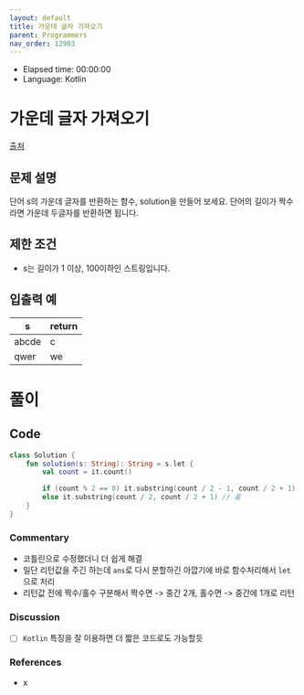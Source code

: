 ```yaml
---
layout: default
title: 가운데 글자 가져오기
parent: Programmers
nav_order: 12903
---
```


- Elapsed time: 00:00:00
- Language: Kotlin

# 가운데 글자 가져오기

[출처](https://programmers.co.kr/learn/courses/30/lessons/12903?language=kotlin)

## 문제 설명

단어 s의 가운데 글자를 반환하는 함수, solution을 만들어 보세요. 단어의 길이가 짝수라면 가운데 두글자를 반환하면 됩니다.

## 제한 조건

- s는 길이가 1 이상, 100이하인 스트링입니다.

## 입출력 예

| s     | return |
| ----- | ------ |
| abcde | c      |
| qwer  | we     |

# 풀이

## Code

``` kotlin
class Solution {
    fun solution(s: String): String = s.let {
        val count = it.count()

        if (count % 2 == 0) it.substring(count / 2 - 1, count / 2 + 1) // 짝
        else it.substring(count / 2, count / 2 + 1) // 홀
    }
}
```

### Commentary

- 코틀린으로 수정했더니 더 쉽게 해결
- 일단 리턴값을 주긴 하는데 `ans`로 다시 분할하긴 아깝기에 바로 함수처리해서 `let`으로 처리
- 리턴값 전에 짝수/홀수 구분해서 짝수면 -> 중간 2개, 홀수면 -> 중간에 1개로 리턴

### Discussion

- [ ] `Kotlin` 특징을 잘 이용하면 더 짧은 코드로도 가능할듯

### References
- x